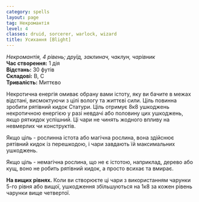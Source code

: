 ```yaml
---
category: spells
layout: page
tag: Некромантія
level: 4
classes: druid, sorcerer, warlock, wizard
title: Усихання [Blight]
---
```


_Некромантія, 4 рівень; друїд, заклинач, чаклун, чарівник_    
**Час створення:** 1 дія   
**Відстань:** 30 футів   
**Складові:** В, С   
**Тривалість:** Миттєво   

Некротична енергія омиває обрану вами істоту, яку ви бачите в межах відстані, висмоктуючи з цілі вологу та життєві сили. Ціль повинна зробити рятівний кидок Статури. Ціль отримує 8к8 ушкоджень некротичною енергією у разі невдачі або половину цих ушкоджень, якщо ряткидок успішний. Ці чари не чинять жодного впливу на невмерлих чи конструктів.    

Якщо ціль - рослинна істота або магічна рослина, вона здійснює рятівний кидок із перешкодою, і чари завдають їй максимальних ушкоджень.    

Якщо ціль - немагічна рослина, що не є істотою, наприклад, дерево або кущ, воно не робить рятівний кидок, а просто всихає та вмирає.    

**На вищих рівнях.** Коли ви створюєте ці чари з використанням чарунки 5-го рівня або вищої, ушкодження збільшуються на 1к8 за кожен рівень чарунки вище четвертої. 
